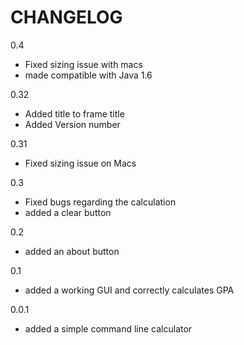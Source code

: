CHANGELOG
==========

0.4
- Fixed sizing issue with macs
- made compatible with Java 1.6

0.32
- Added title to frame title
- Added Version number

0.31
- Fixed sizing issue on Macs

0.3
- Fixed bugs regarding the calculation
- added a clear button

0.2
- added an about button

0.1
- added a working GUI and correctly calculates GPA

0.0.1
- added a simple command line calculator

